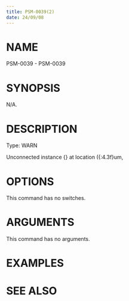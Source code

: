 ```yaml
---
title: PSM-0039(2)
date: 24/09/08
---
```


# NAME

PSM-0039 - PSM-0039

# SYNOPSIS

N/A.

# DESCRIPTION

Type: WARN

Unconnected instance {} at location ({:4.3f}um,

# OPTIONS

This command has no switches.

# ARGUMENTS

This command has no arguments.

# EXAMPLES

# SEE ALSO
